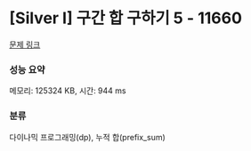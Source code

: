# [Silver I] 구간 합 구하기 5 - 11660 

[문제 링크](https://www.acmicpc.net/problem/11660) 

### 성능 요약

메모리: 125324 KB, 시간: 944 ms

### 분류

다이나믹 프로그래밍(dp), 누적 합(prefix_sum)

